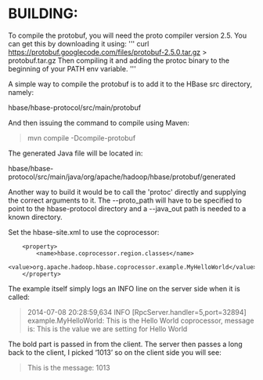 # BUILDING:

To compile the protobuf, you will need the proto compiler version 2.5.  You can get this by downloading it using:
'''
curl https://protobuf.googlecode.com/files/protobuf-2.5.0.tar.gz > protobuf.tar.gz
Then compiling it and adding the protoc binary to the beginning of your PATH env variable.
'''

A simple way to compile the protobuf is to add it to the HBase src directory, namely:

hbase/hbase-protocol/src/main/protobuf

And then issuing the command to compile using Maven:
>mvn compile -Dcompile-protobuf

The generated Java file will be located in:

hbase/hbase-protocol/src/main/java/org/apache/hadoop/hbase/protobuf/generated

Another way to build it would be to call the 'protoc' directly and supplying the correct arguments to it.
The --proto_path will have to be specified to point to the hbase-protocol directory and a --java_out path
is needed to a known directory.

Set the hbase-site.xml to use the coprocessor:
```
    <property>
        <name>hbase.coprocessor.region.classes</name>
        <value>org.apache.hadoop.hbase.coprocessor.example.MyHelloWorld</value>
    </property>
```

The example itself simply logs an INFO line on the server side when it is called:
> 2014-07-08 20:28:59,634 INFO  [RpcServer.handler=5,port=32894] example.MyHelloWorld: This is the Hello World coprocessor, message is: This is the value we are setting for Hello World

The bold part is passed in from the client.  The server then passes a long back to the client, I picked ‘1013’ so on the client side you will see:
> This is the message: 1013

